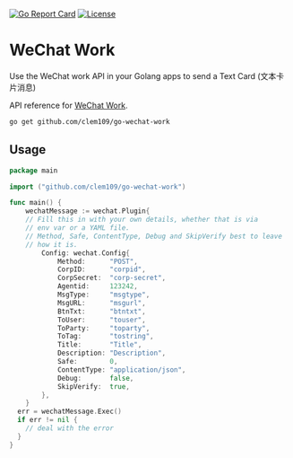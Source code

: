[![Go Report Card](https://goreportcard.com/badge/clem109/go-wechat-work)](https://goreportcard.com/report/clem109/go-wechat-work)
[![License](https://img.shields.io/badge/License-MIT-blue.svg)](https://github.com/clem109/go-wechat-work/blob/master/LICENSE)

# WeChat Work

Use the WeChat work API in your Golang apps to send a Text Card (文本卡片消息)

API reference for [WeChat Work](https://work.weixin.qq.com).

```bash
go get github.com/clem109/go-wechat-work
```

## Usage

```go
package main

import ("github.com/clem109/go-wechat-work")

func main() {
	wechatMessage := wechat.Plugin{
    // Fill this in with your own details, whether that is via
    // env var or a YAML file.
    // Method, Safe, ContentType, Debug and SkipVerify best to leave
    // how it is.
		Config: wechat.Config{
			Method:      "POST",
			CorpID:      "corpid",
			CorpSecret:  "corp-secret",
			Agentid:     123242,
			MsgType:     "msgtype",
			MsgURL:      "msgurl",
			BtnTxt:      "btntxt",
			ToUser:      "touser",
			ToParty:     "toparty",
			ToTag:       "tostring",
			Title:       "Title",
			Description: "Description",
			Safe:        0,
			ContentType: "application/json",
			Debug:       false,
			SkipVerify:  true,
		},
	}
  err = wechatMessage.Exec()
  if err != nil {
    // deal with the error
  }
}
```
